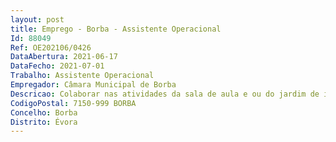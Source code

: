 ```yaml
--- 
layout: post
title: Emprego - Borba - Assistente Operacional
Id: 88049
Ref: OE202106/0426
DataAbertura: 2021-06-17
DataFecho: 2021-07-01
Trabalho: Assistente Operacional
Empregador: Câmara Municipal de Borba
Descricao: Colaborar nas atividades da sala de aula e ou do jardim de infância, sob a orientação do(a) Professor(a), Educador(a) de Infância ou Diretor(a) Técnico(a)  Assegurar a limpeza e conservação das instalações  Colaborar nos trabalhos auxiliares de montagem, desmontagem e conservação de equipamentos  Realizar tarefas de arrumação  Prestar cuidados e vigiar as crianças nas suas rotinas de higiene, alimentação e repouso  Executar outras tarefas simples, não especificadas, de carater manual e exigindo principalmente esforço físico e conhecimentos práticos.
CodigoPostal: 7150-999 BORBA
Concelho: Borba
Distrito: Évora
--- 
```


